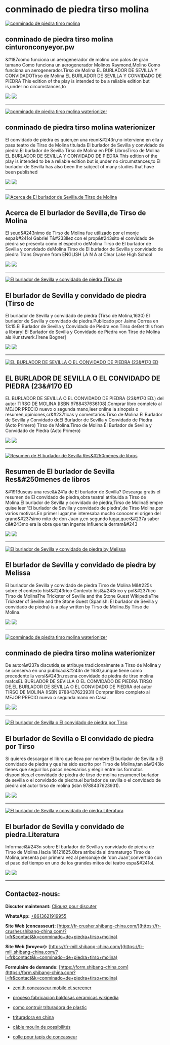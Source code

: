 # conminado de piedra tirso molina

<a href="https://swt.shibang-china.com/?l=fr&img&k=conminado+de+piedra+tirso+molina" target="_blank">![conminado de piedra tirso molina](http://static.shibang-china.com/all-800x300/1239.jpg)</a>

## conminado de piedra tirso molina cinturonconyeyor.pw
&#187como funciona un aerogenerador de molino con palos de gran tamano Como funciona un aerogenerador Molinos Raymond,Molino Como funciona un aerogenerador.Tirso de Molina EL BURLADOR DE SEVILLA Y CONVIDADOTirso de Molina EL BURLADOR DE SEVILLA Y CONVIDADO DE PIEDRA This edition of the play is intended to be a reliable edition but is,under no circumstances,to


<a href="https://whatsapp.shibangsoft.com/WhatsApp.php" target="_blank" title="WhatsApp">![](http://static.shibang-china.com/icon/whatsapp.png)</a> <a href="https://swt.shibang-china.com/?l=fr&icon&k=conminado+de+piedra+tirso+molina" target="_blank">![](http://static.shibang-china.com/icon/chat-fr.png)</a>

---

<a href="https://swt.shibang-china.com/?l=fr&img&k=conminado+de+piedra+tirso+molina" target="_blank">![conminado de piedra tirso molina waterionizer](http://static.shibang-china.com/all-800x300/1377.jpg)</a>

## conminado de piedra tirso molina waterionizer
El convidado de piedra es quien,en una reuni&#243n,no interviene en ella y pasa.teatro de Tirso de Molina titulada El burlador de Sevilla y convidado de piedra.El burlador de Sevilla Tirso de Molina en PDF LibrosTirso de Molina EL BURLADOR DE SEVILLA Y CONVIDADO DE PIEDRA This edition of the play is intended to be a reliable edition but is,under no circumstances,to El burlador de Sevilla has also been the subject of many studies that have been published


<a href="https://whatsapp.shibangsoft.com/WhatsApp.php" target="_blank" title="WhatsApp">![](http://static.shibang-china.com/icon/whatsapp.png)</a> <a href="https://swt.shibang-china.com/?l=fr&icon&k=conminado+de+piedra+tirso+molina" target="_blank">![](http://static.shibang-china.com/icon/chat-fr.png)</a>

---

<a href="https://swt.shibang-china.com/?l=fr&img&k=conminado+de+piedra+tirso+molina" target="_blank">![Acerca de El burlador de Sevilla,de Tirso de Molina](http://static.shibang-china.com/all-800x300/1349.jpg)</a>

## Acerca de El burlador de Sevilla,de Tirso de Molina
El seud&#243nimo de Tirso de Molina fue utilizado por el monje espa&#241ol Gabriel T&#233llez con el prop&#243sito el convidado de piedra se presenta como el espectro deMolina Tirso de El burlador de Sevilla y convidado deMolina Tirso de El burlador de Sevilla y convidado de piedra Trans Gwynne from ENGLISH LA N A at Clear Lake High School


<a href="https://whatsapp.shibangsoft.com/WhatsApp.php" target="_blank" title="WhatsApp">![](http://static.shibang-china.com/icon/whatsapp.png)</a> <a href="https://swt.shibang-china.com/?l=fr&icon&k=conminado+de+piedra+tirso+molina" target="_blank">![](http://static.shibang-china.com/icon/chat-fr.png)</a>

---

<a href="https://swt.shibang-china.com/?l=fr&img&k=conminado+de+piedra+tirso+molina" target="_blank">![El burlador de Sevilla y convidado de piedra (Tirso de](http://static.shibang-china.com/all-800x300/865.jpg)</a>

## El burlador de Sevilla y convidado de piedra (Tirso de
El burlador de Sevilla y convidado de piedra (Tirso de Molina,1630) El burlador de Sevilla y convidado de piedra.Publicado por Jaime Correa en 13:15.El Burlador de Sevilla y Convidado de Piedra von Tirso deGet this from a library! El Burlador de Sevilla y Convidado de Piedra von Tirso de Molina als Kunstwerk.[Irene Bogner]


<a href="https://whatsapp.shibangsoft.com/WhatsApp.php" target="_blank" title="WhatsApp">![](http://static.shibang-china.com/icon/whatsapp.png)</a> <a href="https://swt.shibang-china.com/?l=fr&icon&k=conminado+de+piedra+tirso+molina" target="_blank">![](http://static.shibang-china.com/icon/chat-fr.png)</a>

---

<a href="https://swt.shibang-china.com/?l=fr&img&k=conminado+de+piedra+tirso+molina" target="_blank">![EL BURLADOR DE SEVILLA O EL CONVIDADO DE PIEDRA (23&#170 ED](http://static.shibang-china.com/all-800x300/1392.jpg)</a>

## EL BURLADOR DE SEVILLA O EL CONVIDADO DE PIEDRA (23&#170 ED
EL BURLADOR DE SEVILLA O EL CONVIDADO DE PIEDRA (23&#170 ED.) del autor TIRSO DE MOLINA (ISBN 9788437636108).Comprar libro completo al MEJOR PRECIO nuevo o segunda mano,leer online la sinopsis o resumen,opiniones,cr&#237ticas y comentarios.Tirso de Molina El Burlador de Sevilla y Convidado deEl Burlador de Sevilla y Convidado de Piedra (Acto Primero) Tirso de Molina.Tirso de Molina El Burlador de Sevilla y Convidado de Piedra (Acto Primero)


<a href="https://whatsapp.shibangsoft.com/WhatsApp.php" target="_blank" title="WhatsApp">![](http://static.shibang-china.com/icon/whatsapp.png)</a> <a href="https://swt.shibang-china.com/?l=fr&icon&k=conminado+de+piedra+tirso+molina" target="_blank">![](http://static.shibang-china.com/icon/chat-fr.png)</a>

---

<a href="https://swt.shibang-china.com/?l=fr&img&k=conminado+de+piedra+tirso+molina" target="_blank">![Resumen de El burlador de Sevilla Res&#250menes de libros](http://static.shibang-china.com/all-800x300/1474.jpg)</a>

## Resumen de El burlador de Sevilla Res&#250menes de libros
&#191Buscas una rese&#241a de El burlador de Sevilla? Descarga gratis el resumen de El convidado de piedra,obra teatral atribuida a Tirso de Molina.El burlador de Sevilla y convidado de piedra,Tirso de MolinaSiempre quise leer 'El burlador de Sevilla y convidado de piedra',de Tirso Molina,por varios motivos.En primer lugar,me interesaba mucho conocer el origen del grand&#237simo mito de don Juan y,en segundo lugar,quer&#237a saber c&#243mo era la obra que tan ingente influencia derram&#243


<a href="https://whatsapp.shibangsoft.com/WhatsApp.php" target="_blank" title="WhatsApp">![](http://static.shibang-china.com/icon/whatsapp.png)</a> <a href="https://swt.shibang-china.com/?l=fr&icon&k=conminado+de+piedra+tirso+molina" target="_blank">![](http://static.shibang-china.com/icon/chat-fr.png)</a>

---

<a href="https://swt.shibang-china.com/?l=fr&img&k=conminado+de+piedra+tirso+molina" target="_blank">![El burlador de Sevilla y convidado de piedra by Melissa](http://static.shibang-china.com/all-800x300/411.jpg)</a>

## El burlador de Sevilla y convidado de piedra by Melissa
El burlador de Sevilla y convidado de piedra Tirso de Molina M&#225s sobre el contexto hist&#243rico Contexto hist&#243rico y pol&#237tico Tirso de MolinaThe Trickster of Seville and the Stone Guest WikipediaThe Trickster of Seville and the Stone Guest (Spanish: El burlador de Sevilla y convidado de piedra) is a play written by Tirso de Molina.By Tirso de Molina.


<a href="https://whatsapp.shibangsoft.com/WhatsApp.php" target="_blank" title="WhatsApp">![](http://static.shibang-china.com/icon/whatsapp.png)</a> <a href="https://swt.shibang-china.com/?l=fr&icon&k=conminado+de+piedra+tirso+molina" target="_blank">![](http://static.shibang-china.com/icon/chat-fr.png)</a>

---

<a href="https://swt.shibang-china.com/?l=fr&img&k=conminado+de+piedra+tirso+molina" target="_blank">![conminado de piedra tirso molina waterionizer](http://static.shibang-china.com/all-800x300/1344.jpg)</a>

## conminado de piedra tirso molina waterionizer
De autor&#237a discutida,se atribuye tradicionalmente a Tirso de Molina y se conserva en una publicaci&#243n de 1630,aunque tiene como precedente la versi&#243n.resena convidado de piedra de tirso molina mafcsEL BURLADOR DE SEVILLA O EL CONVIDADO DE PIEDRA TIRSO DE,EL BURLADOR DE SEVILLA O EL CONVIDADO DE PIEDRA del autor TIRSO DE MOLINA (ISBN 9788437623931) Comprar libro completo al MEJOR PRECIO nuevo o segunda mano en Casa.


<a href="https://whatsapp.shibangsoft.com/WhatsApp.php" target="_blank" title="WhatsApp">![](http://static.shibang-china.com/icon/whatsapp.png)</a> <a href="https://swt.shibang-china.com/?l=fr&icon&k=conminado+de+piedra+tirso+molina" target="_blank">![](http://static.shibang-china.com/icon/chat-fr.png)</a>

---

<a href="https://swt.shibang-china.com/?l=fr&img&k=conminado+de+piedra+tirso+molina" target="_blank">![El burlador de Sevilla o El convidado de piedra por Tirso](http://static.shibang-china.com/all-800x300/1224.jpg)</a>

## El burlador de Sevilla o El convidado de piedra por Tirso
Si quieres descargar el libro que lleva por nombre El burlador de Sevilla o El convidado de piedra y que ha sido escrito por Tirso de Molina,tan s&#243lo tienes que seguir los pasos necesarios y elegir entre los formatos disponibles.el convidado de piedra de tirso de molina resumenel burlador de sevilla o el convidado de piedra.el burlador de sevilla o el convidado de piedra del autor tirso de molina (isbn 9788437623931).


<a href="https://whatsapp.shibangsoft.com/WhatsApp.php" target="_blank" title="WhatsApp">![](http://static.shibang-china.com/icon/whatsapp.png)</a> <a href="https://swt.shibang-china.com/?l=fr&icon&k=conminado+de+piedra+tirso+molina" target="_blank">![](http://static.shibang-china.com/icon/chat-fr.png)</a>

---

<a href="https://swt.shibang-china.com/?l=fr&img&k=conminado+de+piedra+tirso+molina" target="_blank">![El burlador de Sevilla y convidado de piedra.Literatura](http://static.shibang-china.com/all-800x300/476.jpg)</a>

## El burlador de Sevilla y convidado de piedra.Literatura
Informaci&#243n sobre El burlador de Sevilla y convidado de piedra de Tirso de Molina.Hacia 16121625.Obra atribuida al dramaturgo Tirso de Molina,presenta por primera vez al personaje de 'don Juan',convertido con el paso del tiempo en uno de los grandes mitos del teatro espa&#241ol.

<a href="https://whatsapp.shibangsoft.com/WhatsApp.php" target="_blank" title="WhatsApp">![](http://static.shibang-china.com/icon/whatsapp.png)</a> <a href="https://swt.shibang-china.com/?l=fr&icon&k=conminado+de+piedra+tirso+molina" target="_blank">![](http://static.shibang-china.com/icon/chat-fr.png)</a>

---
## Contactez-nous:

**Discuter maintenant:** [Cliquez pour discuter](https://swt.shibang-china.com?l=fr&contact&k=conminado+de+piedra+tirso+molina)

**WhatsApp:**  [+8613621919955](https://whatsapp.shibangsoft.com/WhatsApp.php)

**Site Web (concasseur):** [https://fr-crusher.shibang-china.com/](https://fr-crusher.shibang-china.com/?l=fr&contact&k=conminado+de+piedra+tirso+molina)

**Site Web (broyeur):** [https://fr-mill.shibang-china.com/](https://fr-mill.shibang-china.com/?l=fr&contact&k=conminado+de+piedra+tirso+molina)

**Formulaire de demande:** [https://form.shibang-china.com](https://form.shibang-china.com?l=fr&contact&k=conminado+de+piedra+tirso+molina)

* [zenith concasseur mobile et screener](../65/zenith%20concasseur%20mobile%20et%20screener.md)

* [proceso fabricacion baldosas ceramicas wikipedia](../62/proceso%20fabricacion%20baldosas%20ceramicas%20wikipedia.md)

* [como contruir trituradora de plastic](../65/como%20contruir%20trituradora%20de%20plastic.md)

* [trituradora en china](../63/trituradora%20en%20china.md)

* [câble moulin de possibilités](../65/c%C3%A2ble%20moulin%20de%20possibilit%C3%A9s.md)

* [colle pour tapis de concasseur](../62/colle%20pour%20tapis%20de%20concasseur.md)